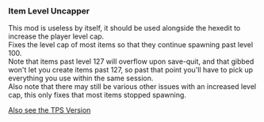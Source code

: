 ### Item Level Uncapper
This mod is useless by itself, it should be used alongside the hexedit to increase the player level cap.    
Fixes the level cap of most items so that they continue spawning past level 100.    
Note that items past level 127 will overflow upon save-quit, and that gibbed won't let you create items past 127, so past that point you'll have to pick up everything you use within the same session.    
Also note that there may still be various other issues with an increased level cap, this only fixes that most items stopped spawning.

[Also see the TPS Version](https://github.com/BLCM/BLCMods/blob/master/Pre%20Sequel%20Mods/apple1417/ItemLevelUncapper.blcm)
